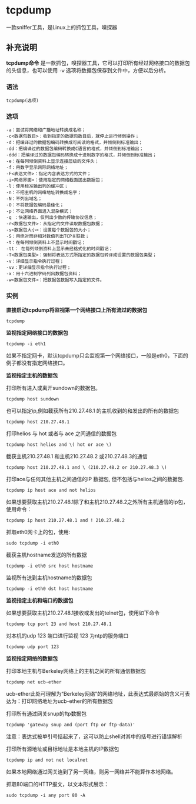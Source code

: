 #  tcpdump

一款sniffer工具，是Linux上的抓包工具，嗅探器

##  补充说明

**tcpdump命令** 是一款抓包，嗅探器工具，它可以打印所有经过网络接口的数据包的头信息，也可以使用 ` -w `
选项将数据包保存到文件中，方便以后分析。

###  语法

    
    
    tcpdump(选项)
    

###  选项

    
    
    -a：尝试将网络和广播地址转换成名称；
    -c<数据包数目>：收到指定的数据包数目后，就停止进行倾倒操作；
    -d：把编译过的数据包编码转换成可阅读的格式，并倾倒到标准输出；
    -dd：把编译过的数据包编码转换成C语言的格式，并倾倒到标准输出；
    -ddd：把编译过的数据包编码转换成十进制数字的格式，并倾倒到标准输出；
    -e：在每列倾倒资料上显示连接层级的文件头；
    -f：用数字显示网际网络地址；
    -F<表达文件>：指定内含表达方式的文件；
    -i<网络界面>：使用指定的网络截面送出数据包；
    -l：使用标准输出列的缓冲区；
    -n：不把主机的网络地址转换成名字；
    -N：不列出域名；
    -O：不将数据包编码最佳化；
    -p：不让网络界面进入混杂模式；
    -q ：快速输出，仅列出少数的传输协议信息；
    -r<数据包文件>：从指定的文件读取数据包数据；
    -s<数据包大小>：设置每个数据包的大小；
    -S：用绝对而非相对数值列出TCP关联数；
    -t：在每列倾倒资料上不显示时间戳记；
    -tt： 在每列倾倒资料上显示未经格式化的时间戳记；
    -T<数据包类型>：强制将表达方式所指定的数据包转译成设置的数据包类型；
    -v：详细显示指令执行过程；
    -vv：更详细显示指令执行过程；
    -x：用十六进制字码列出数据包资料；
    -w<数据包文件>：把数据包数据写入指定的文件。
    

###  实例

**直接启动tcpdump将监视第一个网络接口上所有流过的数据包**

    
    
    tcpdump
    

**监视指定网络接口的数据包**

    
    
    tcpdump -i eth1
    

如果不指定网卡，默认tcpdump只会监视第一个网络接口，一般是eth0，下面的例子都没有指定网络接口。

**监视指定主机的数据包**

打印所有进入或离开sundown的数据包。

    
    
    tcpdump host sundown
    

也可以指定ip,例如截获所有210.27.48.1 的主机收到的和发出的所有的数据包

    
    
    tcpdump host 210.27.48.1
    

打印helios 与 hot 或者与 ace 之间通信的数据包

    
    
    tcpdump host helios and \( hot or ace \)
    

截获主机210.27.48.1 和主机210.27.48.2 或210.27.48.3的通信

    
    
    tcpdump host 210.27.48.1 and \ (210.27.48.2 or 210.27.48.3 \)
    

打印ace与任何其他主机之间通信的IP 数据包, 但不包括与helios之间的数据包.

    
    
    tcpdump ip host ace and not helios
    

如果想要获取主机210.27.48.1除了和主机210.27.48.2之外所有主机通信的ip包，使用命令：

    
    
    tcpdump ip host 210.27.48.1 and ! 210.27.48.2
    

抓取eth0网卡上的包，使用:

    
    
    sudo tcpdump -i eth0
    

截获主机hostname发送的所有数据

    
    
    tcpdump -i eth0 src host hostname
    

监视所有送到主机hostname的数据包

    
    
    tcpdump -i eth0 dst host hostname
    

**监视指定主机和端口的数据包**

如果想要获取主机210.27.48.1接收或发出的telnet包，使用如下命令

    
    
    tcpdump tcp port 23 and host 210.27.48.1
    

对本机的udp 123 端口进行监视 123 为ntp的服务端口

    
    
    tcpdump udp port 123
    

**监视指定网络的数据包**

打印本地主机与Berkeley网络上的主机之间的所有通信数据包

    
    
    tcpdump net ucb-ether
    

ucb-ether此处可理解为“Berkeley网络”的网络地址，此表达式最原始的含义可表达为：打印网络地址为ucb-ether的所有数据包

打印所有通过网关snup的ftp数据包

    
    
    tcpdump 'gateway snup and (port ftp or ftp-data)'
    

注意：表达式被单引号括起来了，这可以防止shell对其中的括号进行错误解析

打印所有源地址或目标地址是本地主机的IP数据包

    
    
    tcpdump ip and not net localnet
    

如果本地网络通过网关连到了另一网络，则另一网络并不能算作本地网络。

抓取80端口的HTTP报文，以文本形式展示：

    
    
    sudo tcpdump -i any port 80 -A
    

